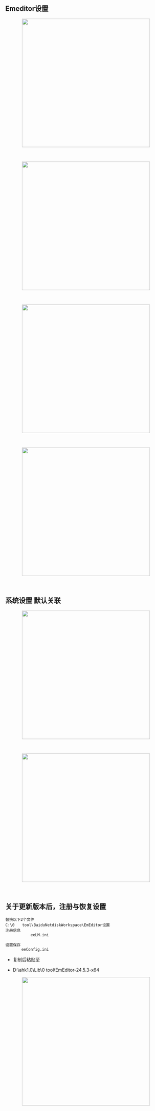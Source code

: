 ## Emeditor设置

<p align="center"><img src="https://cdn.jsdelivr.net/gh/zb9678/img@main/im7/03.07:16:44:31.png" style="width:400px;"></p><br>

<p align="center"><img src="https://cdn.jsdelivr.net/gh/zb9678/img@main/im7/03.07:16:45:42.png" style="width:400px;"></p><br>

<p align="center"><img src="https://cdn.jsdelivr.net/gh/zb9678/img@main/im7/03.07:16:46:23.png" style="width:400px;"></p><br>

<p align="center"><img src="https://cdn.jsdelivr.net/gh/zb9678/img@main/im7/03.07:16:47:18.png" style="width:400px;"></p><br>

##   系统设置 默认关联

<p align="center"><img src="https://cdn.jsdelivr.net/gh/zb9678/img@main/im7/03.07:16:50:29.png" style="width:400px;"></p><br>

<p align="center"><img src="https://cdn.jsdelivr.net/gh/zb9678/img@main/im7/03.07:16:51:07.png" style="width:400px;"></p><br>

## 关于更新版本后，注册与恢复设置

```
替换以下2个文件
C:\0　　tool\BaiduNetdiskWorkspace\EmEditor设置
注册信息
           eeLM.ini

设置保存
       eeConfig.ini
```

- 复制后粘贴至

- D:\ahk1.0\Lib\0 tool\EmEditor-24.5.3-x64

<p align="center"><img src="https://cdn.jsdelivr.net/gh/zb9678/img@main/im7/03.07:16:59:53.png" style="width:400px;"></p><br>




